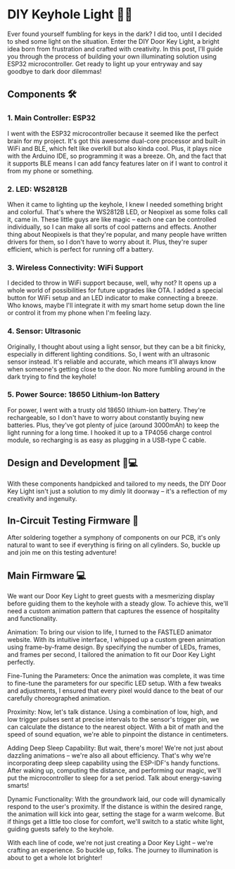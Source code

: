 # DIY Keyhole Light 🔑💡

Ever found yourself fumbling for keys in the dark? I did too, until I decided to shed some light on the situation. Enter the DIY Door Key Light, a bright idea born from frustration and crafted with creativity. In this post, I'll guide you through the process of building your own illuminating solution using ESP32 microcontroller. Get ready to light up your entryway and say goodbye to dark door dilemmas!

## Components 🛠️

### 1. Main Controller: ESP32

I went with the ESP32 microcontroller because it seemed like the perfect brain for my project. It's got this awesome dual-core processor and built-in WiFi and BLE, which felt like overkill but also kinda cool. Plus, it plays nice with the Arduino IDE, so programming it was a breeze. Oh, and the fact that it supports BLE means I can add fancy features later on if I want to control it from my phone or something.

### 2. LED: WS2812B

When it came to lighting up the keyhole, I knew I needed something bright and colorful. That's where the WS2812B LED, or Neopixel as some folks call it, came in. These little guys are like magic – each one can be controlled individually, so I can make all sorts of cool patterns and effects. Another thing about Neopixels is that they're popular, and many people have written drivers for them, so I don't have to worry about it. Plus, they're super efficient, which is perfect for running off a battery.

### 3. Wireless Connectivity: WiFi Support

I decided to throw in WiFi support because, well, why not? It opens up a whole world of possibilities for future upgrades like OTA. I added a special button for WiFi setup and an LED indicator to make connecting a breeze. Who knows, maybe I'll integrate it with my smart home setup down the line or control it from my phone when I'm feeling lazy.

### 4. Sensor: Ultrasonic

Originally, I thought about using a light sensor, but they can be a bit finicky, especially in different lighting conditions. So, I went with an ultrasonic sensor instead. It's reliable and accurate, which means it'll always know when someone's getting close to the door. No more fumbling around in the dark trying to find the keyhole!

### 5. Power Source: 18650 Lithium-Ion Battery

For power, I went with a trusty old 18650 lithium-ion battery. They're rechargeable, so I don't have to worry about constantly buying new batteries. Plus, they've got plenty of juice (around 3000mAh) to keep the light running for a long time. I hooked it up to a TP4056 charge control module, so recharging is as easy as plugging in a USB-type C cable.

## Design and Development 🎨💻

With these components handpicked and tailored to my needs, the DIY Door Key Light isn't just a solution to my dimly lit doorway – it's a reflection of my creativity and ingenuity.

## In-Circuit Testing Firmware 🧪

After soldering together a symphony of components on our PCB, it's only natural to want to see if everything is firing on all cylinders. So, buckle up and join me on this testing adventure!

## Main Firmware 💻

We want our Door Key Light to greet guests with a mesmerizing display before guiding them to the keyhole with a steady glow. To achieve this, we'll need a custom animation pattern that captures the essence of hospitality and functionality.

Animation: To bring our vision to life, I turned to the FASTLED animator website. With its intuitive interface, I whipped up a custom green animation using frame-by-frame design. By specifying the number of LEDs, frames, and frames per second, I tailored the animation to fit our Door Key Light perfectly.

Fine-Tuning the Parameters: Once the animation was complete, it was time to fine-tune the parameters for our specific LED setup. With a few tweaks and adjustments, I ensured that every pixel would dance to the beat of our carefully choreographed animation.

Proximity: Now, let's talk distance. Using a combination of low, high, and low trigger pulses sent at precise intervals to the sensor's trigger pin, we can calculate the distance to the nearest object. With a bit of math and the speed of sound equation, we're able to pinpoint the distance in centimeters.

Adding Deep Sleep Capability: But wait, there's more! We're not just about dazzling animations – we're also all about efficiency. That's why we're incorporating deep sleep capability using the ESP-IDF's handy functions. After waking up, computing the distance, and performing our magic, we'll put the microcontroller to sleep for a set period. Talk about energy-saving smarts!

Dynamic Functionality: With the groundwork laid, our code will dynamically respond to the user's proximity. If the distance is within the desired range, the animation will kick into gear, setting the stage for a warm welcome. But if things get a little too close for comfort, we'll switch to a static white light, guiding guests safely to the keyhole.

With each line of code, we're not just creating a Door Key Light – we're crafting an experience. So buckle up, folks. The journey to illumination is about to get a whole lot brighter!
